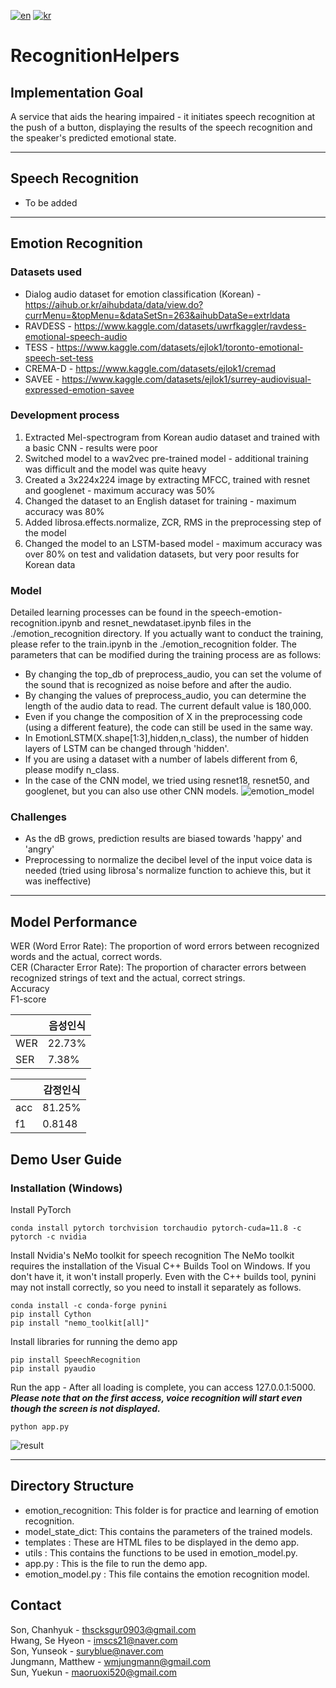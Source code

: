 [![en](https://img.shields.io/badge/lang-en-red.svg)](./README.md)
[![kr](https://img.shields.io/badge/lang-kr-yellow.svg)](./README-kr.md)

# **RecognitionHelpers**

## **Implementation Goal**
A service that aids the hearing impaired - it initiates speech recognition at the push of a button, displaying the results of the speech recognition and the speaker's predicted emotional state.

---
## **Speech Recognition**
- To be added
---
## **Emotion Recognition**
### Datasets used
- Dialog audio dataset for emotion classification (Korean) - https://aihub.or.kr/aihubdata/data/view.do?currMenu=&topMenu=&dataSetSn=263&aihubDataSe=extrldata
- RAVDESS - https://www.kaggle.com/datasets/uwrfkaggler/ravdess-emotional-speech-audio
- TESS - https://www.kaggle.com/datasets/ejlok1/toronto-emotional-speech-set-tess
- CREMA-D - https://www.kaggle.com/datasets/ejlok1/cremad
- SAVEE - https://www.kaggle.com/datasets/ejlok1/surrey-audiovisual-expressed-emotion-savee
  
### Development process
1. Extracted Mel-spectrogram from Korean audio dataset and trained with a basic CNN - results were poor
2. Switched model to a wav2vec pre-trained model - additional training was difficult and the model was quite heavy
3. Created a 3x224x224 image by extracting MFCC, trained with resnet and googlenet - maximum accuracy was 50%
4. Changed the dataset to an English dataset for training - maximum accuracy was 80%
5. Added librosa.effects.normalize, ZCR, RMS in the preprocessing step of the model
6. Changed the model to an LSTM-based model - maximum accuracy was over 80% on test and validation datasets, but very poor results for Korean data

### Model
Detailed learning processes can be found in the speech-emotion-recognition.ipynb and resnet_newdataset.ipynb files in the ./emotion_recognition directory.
If you actually want to conduct the training, please refer to the train.ipynb in the ./emotion_recognition folder.
The parameters that can be modified during the training process are as follows:
- By changing the top_db of preprocess_audio, you can set the volume of the sound that is recognized as noise before and after the audio.
- By changing the values of preprocess_audio, you can determine the length of the audio data to read. The current default value is 180,000.
- Even if you change the composition of X in the preprocessing code (using a different feature), the code can still be used in the same way.
- In EmotionLSTM(X.shape[1:3],hidden,n_class), the number of hidden layers of LSTM can be changed through 'hidden'.
- If you are using a dataset with a number of labels different from 6, please modify n_class.
- In the case of the CNN model, we tried using resnet18, resnet50, and googlenet, but you can also use other CNN models.
![emotion_model](./image/emotion_model_image.png)

### Challenges
- As the dB grows, prediction results are biased towards 'happy' and 'angry'
- Preprocessing to normalize the decibel level of the input voice data is needed (tried using librosa's normalize function to achieve this, but it was ineffective)
---

## Model Performance
WER (Word Error Rate): The proportion of word errors between recognized words and the actual, correct words.  
CER (Character Error Rate): The proportion of character errors between recognized strings of text and the actual, correct strings.  
Accuracy  
F1-score

|     | 음성인식 |
|-----|---------|
| WER | 22.73%  |
| SER | 7.38%   |

|     | 감정인식 |
|-----|---------|
| acc | 81.25%  |
| f1  | 0.8148  |

## **Demo User Guide**
### Installation (Windows)
Install PyTorch
~~~
conda install pytorch torchvision torchaudio pytorch-cuda=11.8 -c pytorch -c nvidia
~~~
Install Nvidia's NeMo toolkit for speech recognition
The NeMo toolkit requires the installation of the Visual C++ Builds Tool on Windows. If you don't have it, it won't install properly.
Even with the C++ builds tool, pynini may not install correctly, so you need to install it separately as follows.
~~~
conda install -c conda-forge pynini
pip install Cython
pip install "nemo_toolkit[all]"
~~~
Install libraries for running the demo app
~~~
pip install SpeechRecognition
pip install pyaudio
~~~
Run the app - After all loading is complete, you can access 127.0.0.1:5000. ___Please note that on the first access, voice recognition will start even though the screen is not displayed.___
~~~
python app.py
~~~
![result](./image/run_result.jpg)

---
## Directory Structure
- emotion_recognition: This folder is for practice and learning of emotion recognition.
- model_state_dict: This contains the parameters of the trained models.
- templates : These are HTML files to be displayed in the demo app.
- utils : This contains the functions to be used in emotion_model.py.
- app.py : This is the file to run the demo app.
- emotion_model.py : This file contains the emotion recognition model.

## Contact
Son, Chanhyuk - thscksgur0903@gmail.com  
Hwang, Se Hyeon - imscs21@naver.com  
Son, Yunseok - suryblue@naver.com  
Jungmann, Matthew - wmjungmann@gmail.com  
Sun, Yuekun - maoruoxi520@gmail.com  